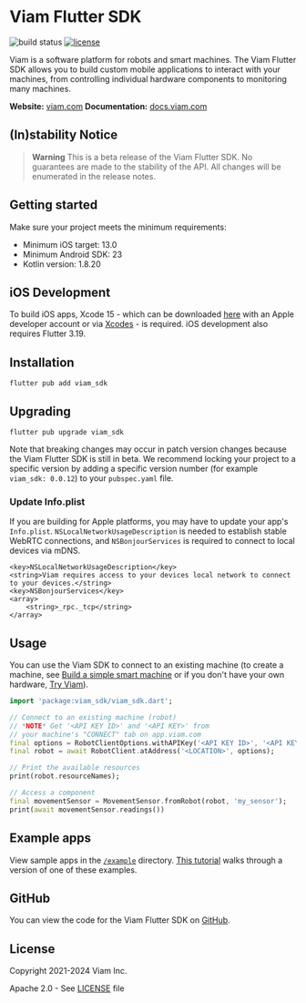 # Viam Flutter SDK

![build status](https://img.shields.io/github/actions/workflow/status/viamrobotics/viam-flutter-sdk/test.yaml?branch=main)
[![license](https://img.shields.io/badge/license-Apache_2.0-blue)](https://github.com/viamrobotics/viam-flutter-sdk/blob/main/LICENSE)

Viam is a software platform for robots and smart machines.
The Viam Flutter SDK allows you to build custom mobile applications to interact with your machines, from controlling individual hardware components to monitoring many machines.

**Website:** [viam.com](https://www.viam.com)
**Documentation:** [docs.viam.com](https://docs.viam.com)

## (In)stability Notice

> **Warning**
> This is a beta release of the Viam Flutter SDK. No guarantees are made to the stability of the API. All changes will be enumerated in the release notes.

## Getting started

Make sure your project meets the minimum requirements:

- Minimum iOS target: 13.0
- Minimum Android SDK: 23
- Kotlin version: 1.8.20

## iOS Development

To build iOS apps, Xcode 15 - which can be downloaded [here](https://developer.apple.com/download/all/) with an Apple developer account or via [Xcodes](https://www.xcodes.app/) - is required. iOS development also requires Flutter 3.19.

## Installation

`flutter pub add viam_sdk`

## Upgrading

`flutter pub upgrade viam_sdk`

Note that breaking changes may occur in patch version changes because the Viam Flutter SDK is still in beta.
We recommend locking your project to a specific version by adding a specific version number (for example `viam_sdk: 0.0.12`) to your `pubspec.yaml` file.

### Update Info.plist

If you are building for Apple platforms, you may have to update your app's `Info.plist`. `NSLocalNetworkUsageDescription` is needed to establish stable WebRTC connections, and `NSBonjourServices` is required to connect to local devices via mDNS.

```plist
<key>NSLocalNetworkUsageDescription</key>
<string>Viam requires access to your devices local network to connect to your devices.</string>
<key>NSBonjourServices</key>
<array>
    <string>_rpc._tcp</string>
</array>
```

## Usage

You can use the Viam SDK to connect to an existing machine (to create a machine, see [Build a simple smart machine](https://docs.viam.com/use-cases/configure/) or if you don't have your own hardware, [Try Viam](https://docs.viam.com/try-viam/)).

```dart
import 'package:viam_sdk/viam_sdk.dart';

// Connect to an existing machine (robot)
// *NOTE* Get '<API KEY ID>' and '<API KEY>' from
// your machine's "CONNECT" tab on app.viam.com
final options = RobotClientOptions.withAPIKey('<API KEY ID>', '<API KEY>');
final robot = await RobotClient.atAddress('<LOCATION>', options);

// Print the available resources
print(robot.resourceNames);

// Access a component
final movementSensor = MovementSensor.fromRobot(robot, 'my_sensor');
print(await movementSensor.readings())
```

## Example apps

View sample apps in the [`/example`](https://github.com/viamrobotics/viam-flutter-sdk/blob/main/example/) directory.
[This tutorial](https://docs.viam.com/tutorials/control/flutter-app/) walks through a version of one of these examples.

## GitHub

You can view the code for the Viam Flutter SDK on [GitHub](https://github.com/viamrobotics/viam-flutter-sdk).

## License

Copyright 2021-2024 Viam Inc.

Apache 2.0 - See [LICENSE](https://github.com/viamrobotics/viam-python-sdk/blob/main/LICENSE) file
